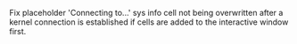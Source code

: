 Fix placeholder 'Connecting to...' sys info cell not being overwritten after a kernel connection is established if cells are added to the interactive window first.
